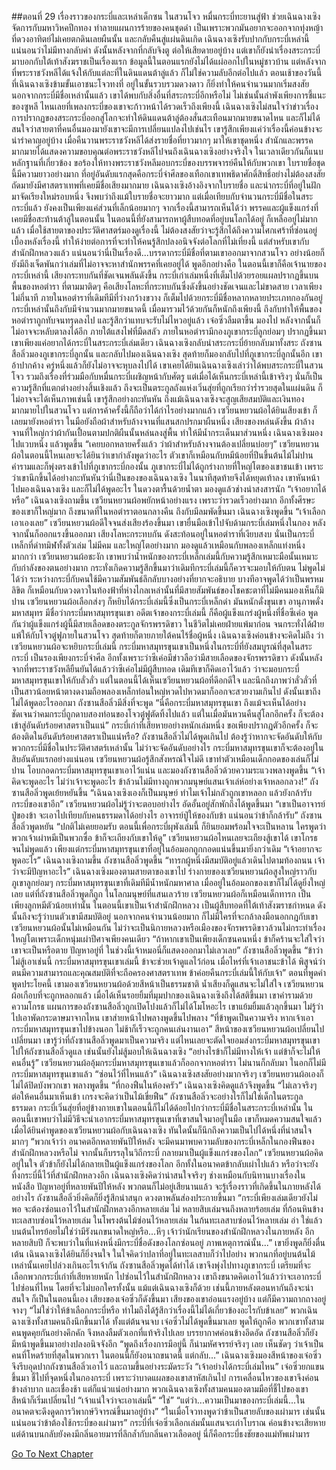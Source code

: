 ##ตอนที่ 29 เรื่องราวของกระบี่และเหล่าเด็กซน
ในสวนโจว หมื่นกระบี่ทะยานสู่ฟ้า ช่วยเฉินฉางเซิงจัดการกับมหาวิหคปีกทอง ทำลายแผนการร้ายของคนชุดดำ เป็นเพราะพวกมันอยากจะออกจากทุ่งหญ้าที่ดวงอาทิตย์ไม่เคยตกดินเลยผืนนั้น และกลับคืนสู่แผ่นดินเกิด
เฉินฉางเซิงรับปากกับกระบี่เหล่านี้ แน่นอนว่าไม่มีทางกลับคำ ดังนั้นหลังจากที่กลับจิงตู ต่อให้เสียดายอยู่บ้าง แต่เขาก็ยังนำเรื่องสระกระบี่มาบอกกับใต้เท้าสังฆราชเป็นเรื่องแรก
ข้อมูลนี้ในตอนแรกยังไม่ได้แผ่ออกไปในหมู่ชาวบ้าน แต่หลังจากที่พระราชวังหลีได้แจ้งให้กับแต่ละที่ในดินแดนต้าลู่แล้ว ก็ไม่ใช่ความลับอีกต่อไปแล้ว ตอนเช้าของวันนี้ที่เฉินฉางเซิงข้ามขั้นเอาชนะโจวทงที่ อยู่ในขั้นรวบรวมดวงดาว ก็ยิ่งทำให้คนจำนวนมากเริ่มสงสัย นอกจากกระบี่มีชื่อเหล่านั้นแล้ว เขาได้พบกับสิ่งอื่นที่สระกระบี่อีกหรือไม่ ไม่เช่นนั้นลำพังเพียงการชี้แนะของซูหลี ไหนเลยที่เพลงกระบี่ของเขาจะก้าวหน้าได้รวดเร็วถึงเพียงนี้
เฉินฉางเซิงไม่สนใจว่าข่าวเรื่องการปรากฏของสระกระบี่ออกสู่โลกจะทำให้ดินแดนต้าลู่ต้องสั่นสะเทือนมากมายขนาดไหน และก็ไม่ได้สนใจว่าสายตาที่คนอื่นมองมายังเขาจะมีการเปลี่ยนแปลงไปเช่นไร เขารู้สึกเพียงแค่ว่าเรื่องนี้ค่อนข้างจะน่ารำคาญอยู่บ้าง
เมื่อคืนวานพระราชวังหลีได้ส่งรายชื่อที่ยาวมากๆ มาให้เขาชุดหนึ่ง สำนักและพรรคมากมายได้แสดงความขอบคุณต่อพระราชวังหลีไปจนถึงเฉินฉางเซิงอย่างจริงใจ ในเวลาเดียวกันก็แนบหลักฐานที่เกี่ยวข้อง ขอร้องให้ทางพระราชวังหลีมอบกระบี่ของบรรพจารย์คืนให้กับพวกเขา ใบรายชื่อชุดนี้มีความยาวอย่างมาก ที่อยู่อันดับแรกสุดคือกระบี่จำศีลของเทือกเขาเทพธิดาศักดิ์สิทธิ์อย่างไม่ต้องสงสัย ถัดมายังมีศาสตราเทพที่เคยมีชื่อเสียงมากมาย เฉินฉางเซิงอ้างอิงจากใบรายชื่อ และนำกระบี่ที่อยู่ในฝักมาจัดเรียงใหม่รอบหนึ่ง จึงพบว่าถึงแม้ใบรายชื่อจะยาวมาก แต่เมื่อเทียบกับจำนวนกระบี่มีชื่อในสระกระบี่แล้ว ยังคงเป็นเพียงแค่ส่วนที่เล็กน้อยมากๆ จากเรื่องนี้สามารถเห็นได้ว่า พรรคและผู้แข็งแกร่งที่เคยมีชื่อสะท้านต้าลู่ในตอนนั้น ในตอนนี้ที่ยังสามารถหาผู้สืบทอดที่อยู่บนโลกได้อยู่ ก็เหลืออยู่ไม่มากแล้ว
เมื่อใช้สายตาของประวัติศาสตร์มองดูเรื่องนี้ ไม่ต้องสงสัยว่าจะรู้สึกได้ถึงความโศกเศร้าที่ซ่อนอยู่เบื้องหลังเรื่องนี้ ทำให้ง่ายต่อการที่จะทำให้คนรู้สึกปลงอนิจจังต่อโลกที่ไม่เที่ยงนี้ แต่สำหรับเขากับสำนักฝึกหลวงแล้ว แน่นอนว่านี่เป็นเรื่องดี...บรรดากระบี่มีชื่อที่ตามเขาออกมาจากสวนโจว อย่างน้อยก็ยังมีถึงเจ็ดพันกว่าเล่มที่ไม่อาจจะหาสำนักพรรคที่เคยอยู่ได้ พูดอีกอย่างคือ ในตอนนี้เขาก็คือเจ้านายของกระบี่เหล่านี้
เสียงกระทบกันที่ชัดเจนพลันดังขึ้น กระบี่เก่าเล่มหนึ่งที่เต็มไปด้วยรอยแผลปรากฏขึ้นบนพื้นของหอตำรา
ที่ตามมาติดๆ คือเสียงโลหะที่กระทบกันซึ่งดังขึ้นอย่างชัดเจนและไม่ขาดสาย เวลาเพียงไม่กี่นาที ภายในหอตำราที่เดิมทีมีที่ว่างกว้างขวาง ก็เต็มไปด้วยกระบี่มีชื่อหลากหลายประเภทกองกันอยู่ กระบี่เหล่านั้นถึงกับมีจำนวนมากมายขนาดนี้ เมื่อมารวมไว้ด้วยกันก็หนักถึงเพียงนี้ ถึงกับทำให้พื้นของหอตำราถูกทับจนทรุดลงไป และรู้สึกว่าแทบจะรับไม่ไหวอยู่แล้ว
เจ๋อซิ่วลืมตาขึ้น มองไป หลังจากนั้นก็ไม่อาจจะหลับตาลงได้อีก
ภายใต้แสงไฟที่มืดสลัว ภายในหอตำรามีกองภูเขากระบี่ลูกย่อมๆ ปรากฏขึ้นมา
เขาเพียงแค่อยากได้กระบี่ในสระกระบี่เล่มเดียว เฉินฉางเซิงกลับนำสระกระบี่ย้ายกลับมาทั้งสระ
ถังซานสือลิ่วมองภูเขากระบี่ลูกนั้น และกลับไปมองเฉินฉางเซิง สุดท้ายก็มองกลับไปที่ภูเขากระบี่ลูกนั้นอีก เขาอ้าปากค้าง ครู่หนึ่งแล้วก็ยังไม่อาจจะหุบลงไปได้
เขาเคยได้ยินเฉินฉางเซิงเล่าว่าได้พบสระกระบี่ในสวนโจว รวมถึงเรื่องที่ร่วมมือกับหมื่นกระบี่เผชิญหน้ากับศัตรู แต่เมื่อได้เห็นกระบี่เหล่านี้เข้าจริงๆ นั่นก็เป็นความรู้สึกที่แตกต่างอย่างสิ้นเชิงแล้ว
ถึงจะเป็นตระกูลถังแห่งเวิ่นสุ่ยที่ถูกเรียกว่าร่ำรวยสุดในแผ่นดิน ก็ไม่อาจจะได้เห็นภาพเช่นนี้
เขารู้สึกอย่างกะทันหัน ถึงแม้เฉินฉางเซิงจะสูญเสียสมบัติและเงินทองมากมายไปในสวนโจว แต่การค้าครั้งนี้ก็ถือว่าได้กำไรอย่างมากแล้ว
เซวียนหยวนผ้อได้ยินเสียงเข้า ก็เลยมายังหอตำรา ในมือยังถือผ้าสำหรับล้างจานที่แสนสกปรกมาผืนหนึ่ง
เสียงของหล่นดังขึ้น ผ้าล้างจานที่ใหญ่กว่าผ้ากันเปื้อนตามปกติผืนนั้นหล่นลงสู่พื้น ทำให้มีน้ำกระเด็นมาส่วนหนึ่ง
เฉินฉางเซิงมองไปแวบหนึ่ง แล้วพูดขึ้น “เคยบอกหลายครั้งแล้ว ว่าผ้าสำหรับล้างจานต้องเปลี่ยนบ่อยๆ”
เซวียนหยวนผ้อในตอนนี้ไหนเลยจะได้ยินว่าเขากำลังพูดว่าอะไร ตัวเขาก็เหมือนกับหมีน้อยที่ปีนขึ้นต้นไม้ไม่ปาน คำรามและก็พุ่งตรงเข้าไปที่ภูเขากระบี่กองนั้น
ภูเขากระบี่ไม่ได้ถูกร่างกายที่ใหญ่โตของเขาชนเข้า เพราะว่าเขานึกขึ้นได้อย่างกะทันหันว่านี่เป็นของของเฉินฉางเซิง ในนาทีสุดท้ายจึงได้หยุดเท้าลง เขาหันหน้าไปมองเฉินฉางเซิง และก็ไม่ได้พูดอะไร ในดวงตารื้นด้วยน้ำตา มองดูแล้วช่างน่าสงสารนัก
“เจ้าอยากได้หรือ” เฉินฉางเซิงถามขึ้น
เซวียนหยวนผ้อพยักหน้าอย่างแรง เพราะว่ารวดเร็วอย่างมาก อีกทั้งศีรษะของเขาก็ใหญ่มาก ถึงขนาดที่ในหอตำราตอนกลางคืน ถึงกับมีลมพัดขึ้นมา
เฉินฉางเซิงพูดขึ้น “เจ้าเลือกเอาเองเลย”
เซวียนหยวนผ้อดีใจจนส่งเสียงร้องขึ้นมา เขายื่นมือเข้าไปจับด้ามกระบี่เล่มหนึ่งในกอง หลังจากนั้นก็ออกแรงขึ้นออกมา
เสียงโลหะกระทบกัน ดังสะท้อนอยู่ในหอตำราที่เงียบสงบ
นั่นเป็นกระบี่เหล็กที่ดำทมิฬทั้งตัวเล่ม ไม่มีคม และใหญ่โตอย่างมาก มองดูแล้วเหมือนกับพลองเหล็กแท่งหนึ่งมากกว่า
เซวียนหยวนผ้อชะงัก เขาพบว่าน้ำหนักของกระบี่เหล็กเล่มนี้กับความรู้สึกเหมาะมือนั้นเหมาะกับกำลังของตนอย่างมาก กระทั่งเกิดความรู้สึกขึ้นมาว่าเดิมทีกระบี่เล่มนี้ก็ควรจะมอบให้กับตน
ไม่พูดไม่ได้ว่า ระหว่างกระบี่กับคนใช้มีความสัมพันธ์ลึกลับบางอย่างที่ยากจะอธิบาย บางทีอาจพูดได้ว่าเป็นพรหมลิขิต ก็เหมือนกับดวงดาวในท้องฟ้าที่ห่างไกลเหล่านั้นที่มีสายสัมพันธ์ของโชคชะตาที่ไม่มีคนมองเห็นก็มิปาน
เซวียนหยวนผ้อเลือกส่งๆ ก็หยิบได้กระบี่เล่มนี้ซึ่งเป็นกระบี่เหล็กดำ มันหนักดั่งขุนเขา อานุภาพดั่งมหาสมุทร มีชื่อว่ากระบี่มหาสมุทรขุนเขา
อดีตเจ้าของกระบี่เล่มนี้ ก็คือผู้แข็งแกร่งผู้หนึ่งที่ชื่อซีเค่อ พูดกันว่าผู้แข็งแกร่งผู้นี้มีสายเลือดของตระกูลจักรพรรดิขาว ในชีวิตไม่เคยฝ่ายแพ้มาก่อน จนกระทั่งได้ฝ่ายแพ้ให้กับโจวตู๋ฟูภายในสวนโจว สุดท้ายก็ตายภายใต้คนไร้ชื่อผู้หนึ่ง
เฉินฉางเซิงค่อนข้างจะคิดไม่ถึง ว่าเซวียนหยวนผ้อจะหยิบกระบี่เล่มนี้
กระบี่มหาสมุทรขุนเขาเป็นหนึ่งในกระบี่ที่ยังสมบูรณ์ที่สุดในสระกระบี่ เป็นรองเพียงกระบี่จำศีล อีกทั้งเพราะว่าซีเค่อมีข่าวลือว่ามีสายเลือดของจักรพรรดิขาว ดังนั้นหลังจากที่พระราชวังหลียืนยันได้แล้วว่าซีเค่อไม่มีผู้สืบทอด เดิมทีเขาก็คิดเอาไว้แล้ว ว่าจะมอบกระบี่มหาสมุทรขุนเขาให้กับลั่วลั่ว แต่ในตอนนี้ได้เห็นเซวียนหยวนผ้อที่ดีอกดีใจ และนึกถึงภาพว่าลั่วลั่วที่เป็นสาวน้อยหน้าตางดงามถือพลองเหล็กท่อนใหญ่หวดไปหวดมาก็ออกจะสวยงามเกินไป ดังนั้นเขาถึงไม่ได้พูดอะไรออกมา
ถังซานสือลิ่วมีสิ่งที่จะพูด
“นี่คือกระบี่มหาสมุทรขุนเขา ถึงแม้จะเห็นได้อย่างชัดเจนว่าคมกระบี่ถูกดาบสองท่อนของโจวตู๋ฟูตัดทิ้งไปแล้ว แต่ในเมื่อมันหวนคืนสู่โลกอีกครั้ง ก็จะต้องเข้าสู่อันดับร้อยศาสตราเป็นแน่”
กระบี่เก่าที่เสียหายอย่างหนักเล่มหนึ่ง ขอเพียงปรากฏตัวอีกครั้ง ก็จะต้องติดในอันดับร้อยศาสตราเป็นแน่หรือ?
ถังซานสือลิ่วไม่ได้พูดเกินไป ต้องรู้ว่าหากจะจัดอันดับให้กับพวกกระบี่มีชื่อในประวัติศาสตร์เหล่านั้น ไม่ว่าจะจัดอันดับอย่างไร กระบี่มหาสมุทรขุนเขาก็จะต้องอยู่ในสิบอันดับแรกอย่างแน่นอน
เซวียนหยวนผ้อรู้สึกสังหรณ์ใจไม่ดี เขาทำตัวเหมือนเด็กกอดของเล่นก็ไม่ปาน โอบกอดกระบี่มหาสมุทรขุนเขาเอาไว้แน่น และมองถังซานสือลิ่วด้วยความระแวงพลางพูดขึ้น “เจ้าคิดจะพูดอะไร ไม่ว่าเจ้าจะพูดอะไร ข้าล้วนไม่มีทางถูกพวกมนุษย์แสนเจ้าเล่ห์อย่างเจ้าหลอกลวง!”
ถังซานสือลิ่วพูดเย้ยหยันขึ้น “เฉินฉางเซิงเองก็เป็นมนุษย์ ทำไมเจ้าไม่กลัวถูกเขาหลอก แล้วยังกล้ารับกระบี่ของเขาอีก”
เซวียนหยวนผ้อไม่รู้ว่าจะตอบอย่างไร อัดอั้นอยู่สักพักถึงได้พูดขึ้นมา “เขาเป็นอาจารย์ปู่ของข้า จะเอาไปเทียบกับคนธรรมดาได้อย่างไร อาจารย์ปู่ให้ของกับข้า แน่นอนว่าข้าก็กล้ารับ”
ถังซานสือลิ่วพูดหยัน “ปกติไม่เคยยอมรับ ตอนนี้เพื่อกระบี่ผุพังเล่มนี้ ก็ยินยอมพร้อมใจจะเป็นหลาน ใครพูดว่าพวกเจ้าเผ่าหมีเป็นพวกซื่อ ข้าก็จะเถียงกับเขาให้ดู”
เซวียนหยวนผ้อไหนเลยจะเถียงสู้เขาได้ เขาโกรธจนไม่พูดแล้ว เพียงแต่กระบี่มหาสมุทรขุนเขาที่อยู่ในอ้อมอกถูกกอดแน่นขึ้นมายิ่งกว่าเดิม
“เจ้าอยากจะพูดอะไร” เฉินฉางเซิงถามขึ้น
ถังซานสือลิ่วพูดขึ้น “ทารกผู้หนึ่งมีสมบัติอยู่แล้วเดินไปตามท้องถนน เจ้าว่าจะมีปัญหาอะไร”
เฉินฉางเซิงมองตามสายตาของเขาไป ร่างกายของเซวียนหยวนผ้อสูงใหญ่ราวกับภูเขาลูกย่อมๆ กระบี่มหาสมุทรขุนเขาที่เดิมทีมีน้ำหนักมหาศาล เมื่ออยู่ในอ้อมอกของเขาก็ไม่ได้ดูยิ่งใหญ่เลย
แต่ที่ถังซานสือลิ่วพูดก็ถูก ในโลกมนุษย์ที่แสนเลวร้าย เซวียนหยวนผ้อก็เหมือนเด็กทารก เป็นเพียงลูกหมีตัวน้อยเท่านั้น
ในตอนนี้เขาเป็นเจ้าสำนักฝึกหลวง เป็นผู้สืบทอดที่ใต้เท้าสังฆราชกำหนด ดังนั้นถึงจะรู้ว่าบนตัวเขามีสมบัติอยู่ นอกจากคนจำนวนน้อยมาก ก็ไม่มีใครที่จะกล้าลงมือนอกกฎกับเขา
เซวียนหยวนผ้อนั้นไม่เหมือนกัน ไม่ว่าจะเป็นนิกายหลวงหรือเมืองของจักรพรรดิขาวล้วนไม่กระทำเรื่องใหญ่โตเพราะเด็กหนุ่มเผ่าปีศาจเพียงคนเดียว
“ถ้าหากเขาเป็นเพียงเด็กซนคนหนึ่ง ข้าก็คร้านจะใส่ใจว่าเขาจะเป็นหรือตาย ปัญหาอยู่ที่ ในช่วงนี้เจ้าหมอนี่ก็แสดงออกมาไม่เลวเลย” ถังซานสือลิ่วพูดขึ้น “ข้าว่าไม่สู้เอาเช่นนี้ กระบี่มหาสมุทรขุนเขาเล่มนี้ ข้าจะช่วยเจ้าดูแลไว้ก่อน เมื่อไหร่ที่เจ้าเอาชนะข้าได้ พิสูจน์ว่าตนมีความสามารถและคุณสมบัติที่จะถือครองศาสตราเทพ ข้าค่อยคืนกระบี่เล่มนี้ให้กับเจ้า”
ตอนที่พูดคำพูดประโยคนี้ เขามองเซวียนหยวนผ้อด้วยสีหน้าเป็นธรรมชาติ น้ำเสียงก็ดูแสนจะไม่ใส่ใจ
เซวียนหยวนผ้อเกือบที่จะถูกหลอกแล้ว เมื่อได้เห็นรอยยิ้มที่มุมปากของเฉินฉางเซิงถึงได้สติขึ้นมา เขาคำรามด้วยความโกรธ แผนการของถังซานสือลิ่วถูกเปิดโปงแล้วก็ไม่ได้โมโหอะไร เขาแย้มยิ้มแล้วลุกขึ้นมา ไม่รู้ว่าไปเอาพัดกระดาษมาจากไหน เขาส่ายหน้าไปพลางพูดขึ้นไปพลาง “ที่ข้าพูดเป็นความจริง หากเจ้าเอากระบี่มหาสมุทรขุนเขาไปข้างนอก ไม่ช้าก็เร็วจะถูกคนเล่นงานเอา”
สีหน้าของเซวียนหยวนผ้อเปลี่ยนไปเปลี่ยนมา เขารู้ว่าที่ถังซานสือลิ่วพูดมาเป็นความจริง แต่ไหนเลยจะตัดใจยอมส่งกระบี่มหาสมุทรขุนเขาไปให้ถังซานสือลิ่วดูแล เช่นนั้นยังไม่สู้มอบให้เฉินฉางเซิง
“อย่างไรข้าก็ไม่มีทางให้เจ้า แต่ข้าก็จะไม่ให้คนอื่นรู้”
เซวียนหยวนผ้ออุ้มกระบี่มหาสมุทรขุนเขาแล้วก็ออกจากหอตำรา ไม่นานก็กลับมา ในอกก็ไม่มีกระบี่มหาสมุทรขุนเขาแล้ว
“ซ่อนไว้ที่ไหนแล้ว” เฉินฉางเซิงสงสัยอย่างมากจริงๆ
เซวียนหยวนผ้อเองก็ไม่ได้ปิดบังพวกเขา พลางพูดขึ้น “ที่กองฟืนในห้องครัว”
เฉินฉางเซิงคิดดูแล้วจึงพูดขึ้น “ไม่เลวจริงๆ ต่อให้คนอื่นมาเห็นเข้า เกรงจะคิดว่าเป็นไม้เขี่ยฟืน”
ถังซานสือลิ่วจะอย่างไรก็ไม่ใช่เด็กในตระกูลธรรมดา กระบี่เวิ่นสุ่ยที่อยู่ข้างกายเขาในตอนนี้ก็ไม่ได้ด้อยไปกว่ากระบี่มีชื่อในสระกระบี่เหล่านั้น ในตอนนี้เขาพบว่าไม่มีวิธีจะนำเอากระบี่มหาสมุทรขุนเขาที่เขาสนใจมาอยู่ในมือ เขาก็หมดความสนใจแล้ว เมื่อได้ยินคำพูดของเซวียนหยวนผ้อกับเฉินฉางเซิง ทันใดนั้นก็นึกถึงความเป็นไปได้หนึ่งที่น่าสนใจมากๆ “พวกเจ้าว่า อนาคตอีกหลายพันปีให้หลัง จะมีคนมาพบความลับของกระบี่เหล็กในกองฟืนของสำนักฝึกหลวงหรือไม่ จากนั้นก็บรรลุในวิถีกระบี่ กลายมาเป็นผู้แข็งแกร่งของโลก”
เซวียนหยวนผ้อคิดอยู่ในใจ ตัวข้าก็ยังไม่ได้กลายเป็นผู้แข็งแกร่งของโลก อีกทั้งในอนาคตข้ากลับเผ่าไปแล้ว หรือว่าจะยังทิ้งกระบี่นี้ไว้ที่สำนักฝึกหลวงอีก เฉินฉางเซิงคิดว่าน่าสนใจจริงๆ ช่างเหมือนกับนิทานบางเรื่องในหนังสือ ปัญหาอยู่ที่หลายพันปีให้หลัง พวกตนก็ไม่อยู่เสียนานแล้ว จะรู้เรื่องราวที่เกิดขึ้นในภายหลังได้อย่างไร
ถังซานสือลิ่วยิ่งคิดก็ยิ่งรู้สึกน่าสนุก ดวงตาพลันส่องประกายขึ้นมา
“กระบี่เพียงเล่มเดียวยังไม่พอ จะต้องซ่อนเอาไว้ในสำนักฝึกหลวงอีกหลายเล่ม ไม่ หลายสิบเล่มจนถึงหลายร้อยเล่ม ที่ก้อนหินข้างทะเลสาบซ่อนไว้หลายเล่ม ในโพรงต้นไม้ซ่อนไว้หลายเล่ม ในก้นทะเลสาบซ่อนไว้หลายเล่ม อ่า ใช่แล้ว บนต้นไทรย้อยไม่ใช่ว่ามีรังนกขนาดใหญ่หรือ...หึๆ เจ้าว่านักเรียนของสำนักฝึกหลวงในภายหลัง อีกหลายสิบปี ก็จะพบว่าในที่แห่งหนึ่งมีกระบี่ชื่อดังของโลกซ่อนอยู่ ภาพเหตุการณ์นั้น...”
เขายิ่งพูดก็ยิ่งตื่นเต้น เฉินฉางเซิงได้ยินก็ยิ่งจนใจ ในใจคิดว่าปลาที่อยู่ในทะเลสาบก็ว่าไปอย่าง พวกนกที่อยู่บนต้นไม้เหล่านั้นเคยไปล่วงเกินอะไรเจ้ากัน
ถังซานสือลิ่วพูดได้ทำได้ เขาจึงพุ่งไปทางภูเขากระบี่ เตรียมที่จะเลือกพวกกระบี่เก่าที่เสียหายหนัก ไปซ่อนไว้ในสำนักฝึกหลวง
เขาถึงขนาดคิดเอาไว้แล้วว่าจะเอากระบี่ไปซ่อนที่ไหน โดยที่จะไม่บอกใครทั้งนั้น แม้แต่เฉินฉางเซิงก็ด้วย เช่นนี้ภายหลังตอนหากันถึงจะน่าสนใจ
ก็เป็นในตอนนี้เอง เสียงของเจ๋อซิ่วก็ดังขึ้นมา
เสียงของเขาอ่อนแรงอยู่บ้าง แต่ก็มีความถากถางอยู่จางๆ
“ไม่ใช่ว่าให้ข้าเลือกกระบี่หรือ ทำไมถึงได้รู้สึกว่าเรื่องนี้ไม่ได้เกี่ยวข้องอะไรกับข้าเลย”
พวกเฉินฉางเซิงทั้งสามคนถึงนึกขึ้นมาได้ ทั้งแต่ต้นจนจบ เจ๋อซิ่วไม่ได้พูดขึ้นมาเลย
พูดให้ถูกคือ พวกเขาทั้งสามคนพูดคุยกันอย่างคึกคัก จึงหลงลืมตัวเอกที่แท้จริงไปเลย
บรรยากาศค่อนข้างอึดอัด ถังซานสือลิ่วก็ยังมีหน้าพูดขึ้นมาอย่างปลงอนิจจังอีก
“พูดถึงเรื่องการมีอยู่นี้ ก็น่ามหัศจรรย์จริงๆ เลย เห็นชัดๆ ว่าเจ้าเป็นคนที่โหดร้ายที่สุดในพวกเรา ในตอนนี้ก็ยังอนาถขนาดนี้ แต่กลับ...”
เฉินฉางเซิงมองสีหน้าของเจ๋อซิ่ว จึงรีบอุดปากถังซานสือลิ่วเอาไว้ และถามขึ้นอย่างระมัดระวัง “เจ้าอย่างได้กระบี่เล่มไหน”
เจ๋อซิ่วยกแขนขึ้นมา ชี้ไปที่จุดหนึ่งในกองกระบี่
เพราะว่าบาดแผลของเขาสาหัสเกินไป การเคลื่อนไหวของเขาจึงค่อนข้างลำบาก และเชื่องช้า แต่ก็แน่วแน่อย่างมาก
พวกเฉินฉางเซิงทั้งสามคนมองตามมือที่ชี้ไปของเขา สีหน้าก็เริ่มเปลี่ยนไป
“เจ้าแน่ใจว่าจะเอาเล่มนี้”
“ใช่”
“แต่ว่า...ความเป็นมาของกระบี่เล่มนี้...ในอนาคตจะดึงดูดการวิพากษ์วิจารณ์ขึ้นมาอยู่บ้าง”
“ในเมื่อโจวทงพูดว่าข้าเป็นสายลับของเผ่ามาร เช่นนั้นแน่นอนว่าข้าต้องใช้กระบี่ของเผ่ามาร”
กระบี่ที่เจ๋อซิ่วเลือกเล่มนั้นแสนจะเก่าโบราณ ค่อนข้างจะเสียหาย แต่ด้านบนกลับยังคงมีกลิ่นอายมารที่ลึกล้ำกับกลิ่นคาวเลือดอยู่
นี่ก็คือกระบี่ธงชัยของแม่ทัพเผ่ามาร


[Go To Next Chapter]( ./461.md)